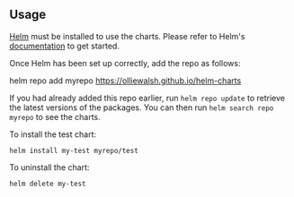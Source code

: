 ## Usage

[Helm](https://helm.sh) must be installed to use the charts.  Please refer to
Helm's [documentation](https://helm.sh/docs) to get started.

Once Helm has been set up correctly, add the repo as follows:

  helm repo add myrepo https://olliewalsh.github.io/helm-charts

If you had already added this repo earlier, run `helm repo update` to retrieve
the latest versions of the packages.  You can then run `helm search repo
myrepo` to see the charts.

To install the test chart:

    helm install my-test myrepo/test

To uninstall the chart:

    helm delete my-test
